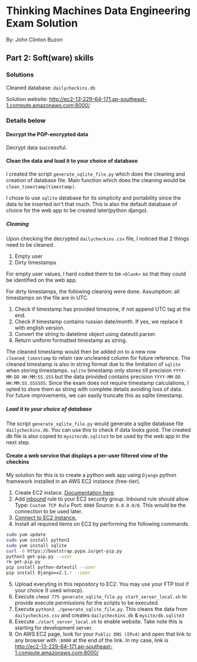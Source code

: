 # Thinking Machines Data Engineering Exam Solution

By: John Clinton Buzon

## Part 2: Soft(ware) skills

### Solutions

Cleaned database: `dailycheckins.db`

Solution website: http://ec2-13-229-64-171.ap-southeast-1.compute.amazonaws.com:8000/

### Details below

#### Decrypt the PGP-encrypted data

Decrypt data successful.

#### Clean the data and load it to your choice of database

I created the script `generate_sqlite_file.py` which does the cleaning and creation of database file. Main function which does the cleaning would be `clean_timestamp(timestamp)`.

I chose to use `sqlite` database for its simplicity and portability since the data to be inserted isn't that much. This is also the default database of choice for the web app to be created later(python django).

##### Cleaning

Upon checking the decrypted `dailycheckins.csv` file, I noticed that 2 things need to be cleaned.

1. Empty user
2. Dirty timestamps

For empty user values, I hard coded them to be `<blank>` so that they could be identified on the web app. 

For dirty timestamps, the following cleaning were done. Assumption: all timestamps on the file are in UTC.

1. Check if timestamp has provided timezone, if not append UTC tag at the end.
2. Check if timestamp contains russian date/month. If yes, we replace it with english version.
3. Convert the string to datetime object using dateutil.parser.
4. Return uniform formatted timestamp as string.

The cleaned timestamp would then be added on to a new row `cleaned_timestamp` to retain raw uncleaned column for future reference. The cleaned timestamp is also in string format due to the limitation of `sqlite` when storing timestamps. `sqlite` timestamp only stores till precision `YYYY-MM-DD HH:MM:SS.SSS` but the data provided contains precision `YYYY-MM-DD HH:MM:SS.SSSSSS`. Since the exam does not require timestamp calculations, I opted to store them as string with complete details avoiding loss of data. For future improvements, we can easily truncate this as sqlite timestamp.

##### Load it to your choice of database

The script `generate_sqlite_file.py` would generate a sqlite database file `dailycheckins.db`. You can use this to check if data looks good. The created db file is also copied to `mysite/db.sqlite3` to be used by the web app in the next step.

#### Create a web service that displays a per-user filtered view of the checkins

My solution for this is to create a python web app using `Django` python framework installed in an AWS EC2 instance (free-tier).

1. Create EC2 instace. [Documentation here](https://docs.aws.amazon.com/AWSEC2/latest/UserGuide/EC2_GetStarted.html).
2. Add [inbound](https://docs.aws.amazon.com/AWSEC2/latest/UserGuide/authorizing-access-to-an-instance.html) rule to your EC2 security group. Inbound rule should allow Type: `Custom TCP Rule` Port: `8000` Source: `0.0.0.0/0`. This would be the connection to be used later.
3. [Connect to EC2 instance.](https://docs.aws.amazon.com/AWSEC2/latest/UserGuide/ec2-instance-connect-methods.html)
4. Install all required items on EC2 by performing the following commands.

```bash
sudo yum update
sudo yum install python3
sudo yum install sqlite
curl -O https://bootstrap.pypa.io/get-pip.py
python3 get-pip.py --user
rm get-pip.py
pip install python-dateutil --user
pip install Django==2.1.* --user
```

5. Upload everyting in this repository to EC2. You may use your FTP tool if your choice (I used winscp).
6. Execute `chmod 775 generate_sqlite_file.py start_server_local.sh` to provide execute permissions for the scripts to be executed.
7. Execute `python3 ./generate_sqlite_file.py`. This cleans the data from `dailycheckins.csv` and creates `dailycheckins.db` & `mysite/db.sqlite3`
8. Execute `./start_server_local.sh` to enable website. Take note this is starting for development server.
9. On AWS EC2 page, look for your `Public DNS (IPv4)` and open that link to any browser with `:8000` at the end of the link. In my case, link is http://ec2-13-229-64-171.ap-southeast-1.compute.amazonaws.com:8000/


